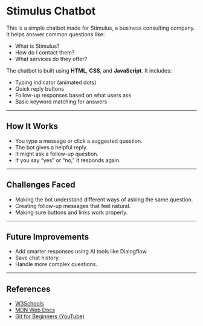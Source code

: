 # Stimulus Chatbot

This is a simple chatbot made for Stimulus, a business consulting company. It helps answer common questions like:

- What is Stimulus?
- How do I contact them?
- What services do they offer?

The chatbot is built using **HTML**, **CSS**, and **JavaScript**. It includes:

- Typing indicator (animated dots)
- Quick reply buttons
- Follow-up responses based on what users ask
- Basic keyword matching for answers

---

## How It Works

- You type a message or click a suggested question.
- The bot gives a helpful reply.
- It might ask a follow-up question.
- If you say “yes” or “no,” it responds again.

---

## Challenges Faced

- Making the bot understand different ways of asking the same question.
- Creating follow-up messages that feel natural.
- Making sure buttons and links work properly.

---

## Future Improvements

- Add smarter responses using AI tools like Dialogflow.
- Save chat history.
- Handle more complex questions.

---

## References

- [W3Schools](https://www.w3schools.com)  
- [MDN Web Docs](https://developer.mozilla.org/en-US)  
- [Git for Beginners (YouTube)](https://www.youtube.com/watch?v=mJ-qvsxPHpY)
